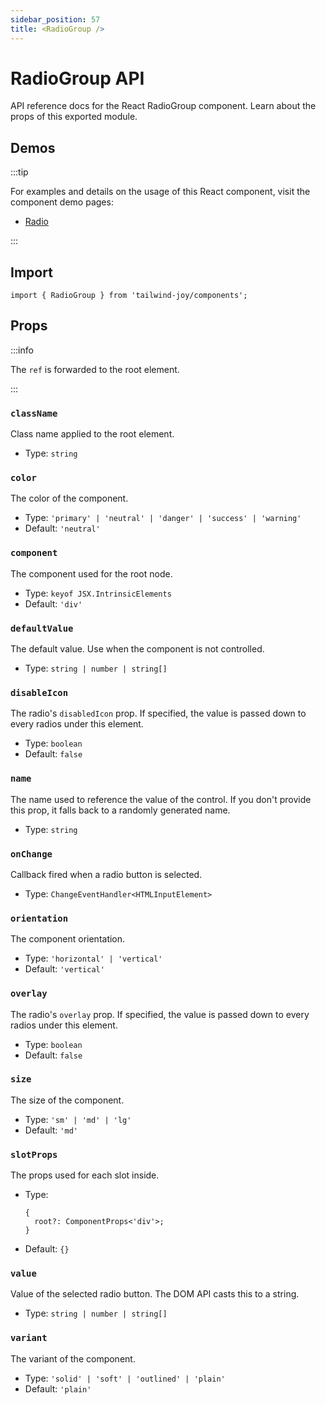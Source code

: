 ```yaml
---
sidebar_position: 57
title: <RadioGroup />
---
```


# RadioGroup API

<AvailableFrom version="0.3.0" />

API reference docs for the React RadioGroup component.
Learn about the props of this exported module.

## Demos

:::tip

For examples and details on the usage of this React component, visit the component demo pages:

- [Radio](../components/radio)

:::

## Import

```tsx
import { RadioGroup } from 'tailwind-joy/components';
```

## Props

:::info

The `ref` is forwarded to the root element.

:::

### `className`

Class name applied to the root element.

- Type: `string`

### `color`

The color of the component.

- Type: `'primary' | 'neutral' | 'danger' | 'success' | 'warning'`
- Default: `'neutral'`

### `component`

<AvailableFrom version="0.4.0" />

The component used for the root node.

- Type: `keyof JSX.IntrinsicElements`
- Default: `'div'`

### `defaultValue`

The default value.
Use when the component is not controlled.

- Type: `string | number | string[]`

### `disableIcon`

The radio's `disabledIcon` prop.
If specified, the value is passed down to every radios under this element.

- Type: `boolean`
- Default: `false`

### `name`

The name used to reference the value of the control.
If you don't provide this prop, it falls back to a randomly generated name.

- Type: `string`

### `onChange`

Callback fired when a radio button is selected.

- Type: `ChangeEventHandler<HTMLInputElement>`

### `orientation`

The component orientation.

- Type: `'horizontal' | 'vertical'`
- Default: `'vertical'`

### `overlay`

The radio's `overlay` prop.
If specified, the value is passed down to every radios under this element.

- Type: `boolean`
- Default: `false`

### `size`

The size of the component.

- Type: `'sm' | 'md' | 'lg'`
- Default: `'md'`

### `slotProps`

<AvailableFrom version="0.4.0" />

The props used for each slot inside.

- Type:
  ```tsx
  {
    root?: ComponentProps<'div'>;
  }
  ```
- Default: `{}`

### `value`

Value of the selected radio button.
The DOM API casts this to a string.

- Type: `string | number | string[]`

### `variant`

The variant of the component.

- Type: `'solid' | 'soft' | 'outlined' | 'plain'`
- Default: `'plain'`
